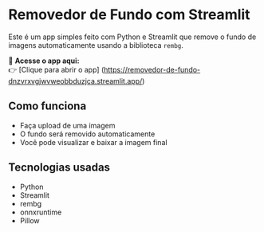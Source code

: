 # Removedor de Fundo com Streamlit

Este é um app simples feito com Python e Streamlit que remove o fundo de imagens automaticamente usando a biblioteca `rembg`.

🔗 **Acesse o app aqui:**  
👉 [Clique para abrir o app] (https://removedor-de-fundo-dnzvrxvgjwvweobbduzjca.streamlit.app/)

## Como funciona

- Faça upload de uma imagem
- O fundo será removido automaticamente
- Você pode visualizar e baixar a imagem final

## Tecnologias usadas

- Python
- Streamlit
- rembg
- onnxruntime
- Pillow
